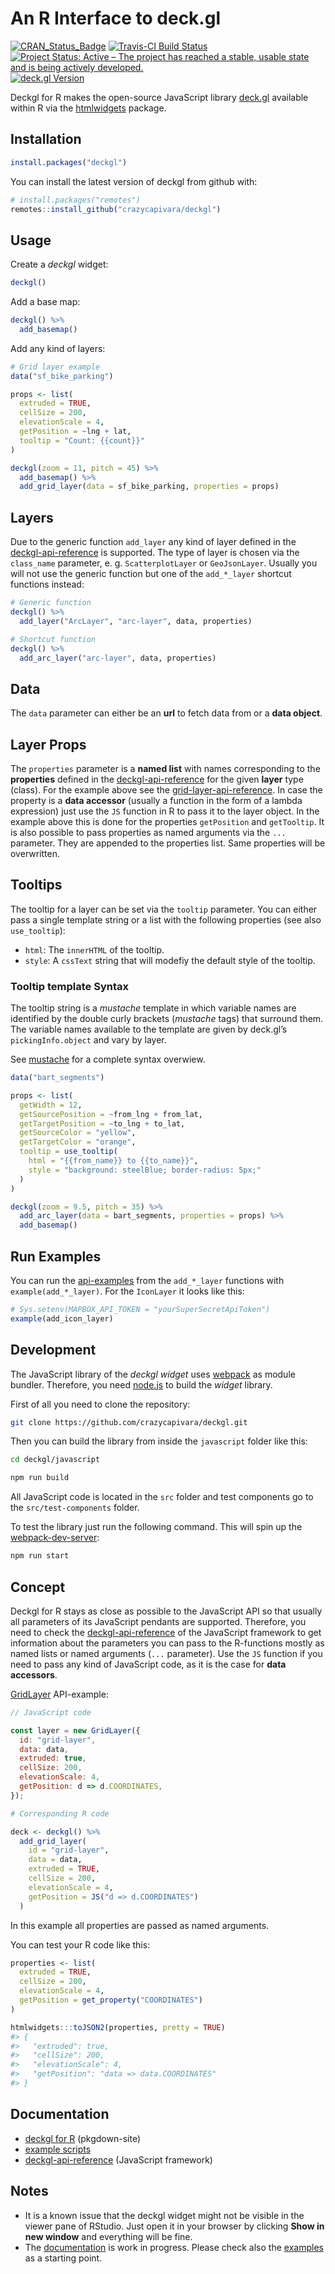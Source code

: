 
<!-- README.md is generated from README.Rmd. Please edit that file -->
An R Interface to deck.gl
=========================

[![CRAN\_Status\_Badge](https://www.r-pkg.org/badges/version/deckgl)](https://cran.r-project.org/package=deckgl) [![Travis-CI Build Status](https://travis-ci.org/crazycapivara/deckgl.svg?branch=master)](https://travis-ci.org/crazycapivara/deckgl) [![Project Status: Active – The project has reached a stable, usable state and is being actively developed.](https://www.repostatus.org/badges/latest/active.svg)](https://www.repostatus.org/#active) [![deck.gl Version](https://img.shields.io/badge/deck.gl-v8.1.0-blue.svg)](https://github.com/uber/deck.gl/releases/tag/v8.1.0)

Deckgl for R makes the open-source JavaScript library [deck.gl](https://deck.gl/) available within R via the [htmlwidgets](https://www.htmlwidgets.org/) package.

Installation
------------

``` r
install.packages("deckgl")
```

You can install the latest version of deckgl from github with:

``` r
# install.packages("remotes")
remotes::install_github("crazycapivara/deckgl")
```

Usage
-----

Create a *deckgl* widget:

``` r
deckgl()
```

Add a base map:

``` r
deckgl() %>%
  add_basemap()
```

Add any kind of layers:

``` r
# Grid layer example
data("sf_bike_parking")

props <- list(
  extruded = TRUE,
  cellSize = 200,
  elevationScale = 4,
  getPosition = ~lng + lat,
  tooltip = "Count: {{count}}"
)

deckgl(zoom = 11, pitch = 45) %>%
  add_basemap() %>%
  add_grid_layer(data = sf_bike_parking, properties = props)
```

Layers
------

Due to the generic function `add_layer` any kind of layer defined in the [deckgl-api-reference](https://deck.gl/#/documentation/deckgl-api-reference) is supported. The type of layer is chosen via the `class_name` parameter, e. g. `ScatterplotLayer` or `GeoJsonLayer`. Usually you will not use the generic function but one of the `add_*_layer` shortcut functions instead:

``` r
# Generic function
deckgl() %>%
  add_layer("ArcLayer", "arc-layer", data, properties)

# Shortcut function
deckgl() %>%
  add_arc_layer("arc-layer", data, properties)
```

Data
----

The `data` parameter can either be an **url** to fetch data from or a **data object**.

Layer Props
-----------

The `properties` parameter is a **named list** with names corresponding to the **properties** defined in the [deckgl-api-reference](https://deck.gl/#/documentation/deckgl-api-reference) for the given **layer** type (class). For the example above see the [grid-layer-api-reference](https://deck.gl/#/documentation/deckgl-api-reference/layers/grid-layer). In case the property is a **data accessor** (usually a function in the form of a lambda expression) just use the `JS` function in R to pass it to the layer object. In the example above this is done for the properties `getPosition` and `getTooltip`. It is also possible to pass properties as named arguments via the `...` parameter. They are appended to the properties list. Same properties will be overwritten.

Tooltips
--------

The tooltip for a layer can be set via the `tooltip` parameter. You can either pass a single template string or a list with the following properties (see also `use_tooltip`):

-   `html`: The `innerHTML` of the tooltip.
-   `style`: A `cssText` string that will modefiy the default style of the tooltip.

### Tooltip template Syntax

The tooltip string is a *mustache* template in which variable names are identified by the double curly brackets (*mustache* tags) that surround them. The variable names available to the template are given by deck.gl’s `pickingInfo.object` and vary by layer.

See [mustache](https://github.com/janl/mustache.js) for a complete syntax overwiew.

``` r
data("bart_segments")

props <- list(
  getWidth = 12,
  getSourcePosition = ~from_lng + from_lat,
  getTargetPosition = ~to_lng + to_lat,
  getSourceColor = "yellow",
  getTargetColor = "orange",
  tooltip = use_tooltip(
    html = "{{from_name}} to {{to_name}}",
    style = "background: steelBlue; border-radius: 5px;"
  )
)

deckgl(zoom = 9.5, pitch = 35) %>%
  add_arc_layer(data = bart_segments, properties = props) %>%
  add_basemap()
```

Run Examples
------------

You can run the [api-examples](https://github.com/crazycapivara/deckgl/tree/master/inst/examples/deckgl-api-reference) from the `add_*_layer` functions with `example(add_*_layer)`. For the `IconLayer` it looks like this:

``` r
# Sys.setenv(MAPBOX_API_TOKEN = "yourSuperSecretApiToken")
example(add_icon_layer)
```

Development
-----------

The JavaScript library of the *deckgl widget* uses [webpack](https://webpack.js.org/) as module bundler. Therefore, you need [node.js](https://nodejs.org) to build the *widget* library.

First of all you need to clone the repository:

``` bash
git clone https://github.com/crazycapivara/deckgl.git
```

Then you can build the library from inside the `javascript` folder like this:

``` bash
cd deckgl/javascript

npm run build
```

All JavaScript code is located in the `src` folder and test components go to the `src/test-components` folder.

To test the library just run the following command. This will spin up the [webpack-dev-server](https://github.com/webpack/webpack-dev-server):

``` bash
npm run start
```

Concept
-------

Deckgl for R stays as close as possible to the JavaScript API so that usually all parameters of its JavaScript pendants are supported. Therefore, you need to check the [deckgl-api-reference](https://deck.gl/#/documentation/deckgl-api-reference) of the JavaScript framework to get information about the parameters you can pass to the R-functions mostly as named lists or named arguments (`...` parameter). Use the `JS` function if you need to pass any kind of JavaScript code, as it is the case for **data accessors**.

[GridLayer](https://deck.gl/#/documentation/deckgl-api-reference/layers/grid-layer) API-example:

``` javascript
// JavaScript code

const layer = new GridLayer({
  id: "grid-layer",
  data: data,
  extruded: true,
  cellSize: 200,
  elevationScale: 4,
  getPosition: d => d.COORDINATES,
});
```

``` r
# Corresponding R code

deck <- deckgl() %>%
  add_grid_layer(
    id = "grid-layer",
    data = data,
    extruded = TRUE,
    cellSize = 200,
    elevationScale = 4,
    getPosition = JS("d => d.COORDINATES")
  )
```

In this example all properties are passed as named arguments.

You can test your R code like this:

``` r
properties <- list(
  extruded = TRUE,
  cellSize = 200,
  elevationScale = 4,
  getPosition = get_property("COORDINATES")
)

htmlwidgets:::toJSON2(properties, pretty = TRUE)
#> {
#>   "extruded": true,
#>   "cellSize": 200,
#>   "elevationScale": 4,
#>   "getPosition": "data => data.COORDINATES"
#> }
```

Documentation
-------------

-   [deckgl for R](https://crazycapivara.github.io/deckgl/) (pkgdown-site)
-   [example scripts](https://github.com/crazycapivara/deckgl/tree/master/inst/examples)
-   [deckgl-api-reference](https://deck.gl/#/documentation/deckgl-api-reference) (JavaScript framework)

Notes
-----

-   It is a known issue that the deckgl widget might not be visible in the viewer pane of RStudio. Just open it in your browser by clicking **Show in new window** and everything will be fine.
-   The [documentation](https://crazycapivara.github.io/deckgl/) is work in progress. Please check also the [examples](https://github.com/crazycapivara/deckgl/tree/master/inst/examples) as a starting point.
